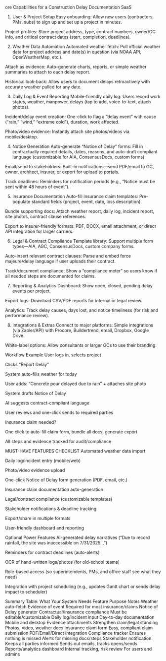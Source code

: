ore Capabilities for a Construction Delay Documentation SaaS
1. User & Project Setup
Easy onboarding: Allow new users (contractors, PMs, subs) to sign up and set up a project in minutes.

Project profiles: Store project address, type, contract numbers, owner/GC info, and critical contract dates (start, completion, deadlines).

2. Weather Data Automation
Automated weather fetch: Pull official weather data for project address and date(s) in question (via NOAA API, OpenWeatherMap, etc.).

Attach as evidence: Auto-generate charts, reports, or simple weather summaries to attach to each delay report.

Historical look-back: Allow users to document delays retroactively with accurate weather pulled for any date.

3. Daily Log & Event Reporting
Mobile-friendly daily log: Users record work status, weather, manpower, delays (tap to add, voice-to-text, attach photos).

Incident/delay event creation: One-click to flag a “delay event” with cause (“rain,” “wind,” “extreme cold”), duration, work affected.

Photo/video evidence: Instantly attach site photos/videos via mobile/desktop.

4. Notice Generation
Auto-generate “Notice of Delay” forms: Fill in contractually required details, dates, reasons, and auto-draft compliant language (customizable for AIA, ConsensusDocs, custom forms).

Email/send to stakeholders: Built-in notifications—send PDF/email to GC, owner, architect, insurer, or export for upload to portals.

Track deadlines: Reminders for notification periods (e.g., “Notice must be sent within 48 hours of event”).

5. Insurance Documentation
Auto-fill insurance claim templates: Pre-populate standard fields (project, event, date, loss description).

Bundle supporting docs: Attach weather report, daily log, incident report, site photos, contract clause references.

Export to insurer-friendly formats: PDF, DOCX, email attachment, or direct API integration for larger carriers.

6. Legal & Contract Compliance
Template library: Support multiple form types—AIA, AGC, ConsensusDocs, custom company forms.

Auto-insert relevant contract clauses: Parse and embed force majeure/delay language if user uploads their contract.

Track/document compliance: Show a “compliance meter” so users know if all needed steps are documented for claims.

7. Reporting & Analytics
Dashboard: Show open, closed, pending delay events per project.

Export logs: Download CSV/PDF reports for internal or legal review.

Analytics: Track delay causes, days lost, and notice timeliness (for risk and performance review).

8. Integrations & Extras
Connect to major platforms: Simple integrations (via Zapier/API) with Procore, Buildertrend, email, Dropbox, Google Drive.

White-label options: Allow consultants or larger GCs to use their branding.

Workflow Example
User logs in, selects project

Clicks “Report Delay”

System auto-fills weather for today

User adds: “Concrete pour delayed due to rain” + attaches site photo

System drafts Notice of Delay

AI suggests contract-compliant language

User reviews and one-click sends to required parties

Insurance claim needed?

One click to auto-fill claim form, bundle all docs, generate export

All steps and evidence tracked for audit/compliance

MUST-HAVE FEATURES CHECKLIST
 Automated weather data import

 Daily log/incident entry (mobile/web)

 Photo/video evidence upload

 One-click Notice of Delay form generation (PDF, email, etc.)

 Insurance claim documentation auto-generation

 Legal/contract compliance (customizable templates)

 Stakeholder notifications & deadline tracking

 Export/share in multiple formats

 User-friendly dashboard and reporting

Optional Power Features
AI-generated delay narratives (“Due to record rainfall, the site was inaccessible on 7/31/2025…”)

Reminders for contract deadlines (auto-alerts)

OCR of hand-written logs/photos (for old-school teams)

Role-based access (so superintendents, PMs, and office staff see what they need)

Integration with project scheduling (e.g., updates Gantt chart or sends delay impact to scheduler)

Summary Table: What Your System Needs
Feature	Purpose	Notes
Weather auto-fetch	Evidence of event	Required for most insurance/claims
Notice of Delay generator	Contractual/insurance compliance	Must be editable/customizable
Daily log/incident input	Day-to-day documentation	Mobile and desktop
Evidence attachments	Strengthen claim/legal standing	Photos, video, weather docs
Insurance claim form	Easy, compliant claim submission	PDF/Email/Direct integration
Compliance tracker	Ensures nothing is missed	Alerts for missing docs/steps
Stakeholder notification	Keeps all parties informed	Sends out emails, tracks opens/sends
Reports/analytics dashboard	Internal tracking, risk review	For users and admins